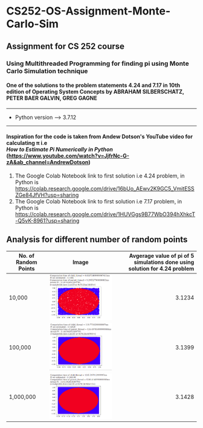 # CS252-OS-Assignment-Monte-Carlo-Sim
## Assignment for CS 252 course
### Using Multithreaded Programming for finding pi using Monte Carlo Simulation technique
#### One of the solutions to the problem statements **4.24** and **7.17** in **10th** edition of Operating System Concepts by ABRAHAM SILBERSCHATZ, PETER BAER GALVIN, GREG GAGNE
--------------------------------------------------------------------------------------------------------------------------------------------
* Python version --> 3.7.12
--------------------------------------------------------------------------------------------------------------------------------------------
#### Inspiration for the code is taken from Andew Dotson's YouTube video for calculating π i.e<br/> ***How to Estimate Pi Numerically in Python***    (https://www.youtube.com/watch?v=JjfrNc-G-zA&ab_channel=AndrewDotson)
1. The Google Colab Notebook link to first solution i.e 4.24 problem, in Python is https://colab.research.google.com/drive/16bUo_AEwv2K9GC5_VmitESSZGe84JfVH?usp=sharing
2. The Google Colab Notebook link to first solution i.e 7.17 problem, in Python is https://colab.research.google.com/drive/1HUVGgs9B77WbO394hXhkcT-Q5vK-8961?usp=sharing

## Analysis for different number of random points
| No. of Random Points| Image| Avgerage value of pi of 5 simulations done using solution for 4.24 problem  |
| ------------- |:-------------:| -----:|
| 10,000      | ![alt text](https://github.com/AdityaSriram09/CS252-OS-Assignment-Monte-Carlo-Sim/blob/main/Images/10%2C000points_sim.png) | 3.1234 |
| 100,000      | ![alt text](https://github.com/AdityaSriram09/CS252-OS-Assignment-Monte-Carlo-Sim/blob/main/Images/100%2C000points_sim.png)      |   3.1399 |
| 1,000,000 | ![alt text](https://github.com/AdityaSriram09/CS252-OS-Assignment-Monte-Carlo-Sim/blob/main/Images/1%2C000%2C000points_sim.png)      |    3.1428 |



